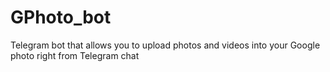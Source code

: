 # GPhoto_bot

Telegram bot that allows you to upload photos and videos into your Google photo right from Telegram chat
